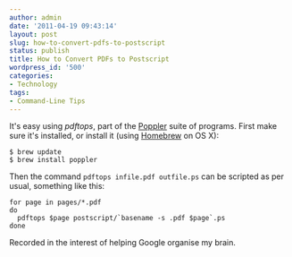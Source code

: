 ```yaml
---
author: admin
date: '2011-04-19 09:43:14'
layout: post
slug: how-to-convert-pdfs-to-postscript
status: publish
title: How to Convert PDFs to Postscript
wordpress_id: '500'
categories:
- Technology
tags:
- Command-Line Tips
---
```


It's easy using *pdftops*, part of the [Poppler][PP] suite of programs. First make sure it's installed, or install it (using [Homebrew][GH] on OS X):

```console
$ brew update
$ brew install poppler
```

Then the command `pdftops infile.pdf outfile.ps` can be scripted as per
usual, something like this:

```console
for page in pages/*.pdf
do
  pdftops $page postscript/`basename -s .pdf $page`.ps
done
```

Recorded in the interest of helping Google organise my brain.

[PP]: http://poppler.freedesktop.org/
[GH]: http://mxcl.github.com/homebrew/

